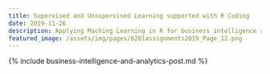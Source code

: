 ```yaml
---
title: Supervised and Unsupervised Learning supported with R Coding
date: 2019-11-26 
description: Applying Maching Learning in R for business intelligence and analytics work 
featured_image: /assets/img/pages/6201assignments2019_Page_12.png
---
```


{% include business-intelligence-and-analytics-post.md %}
